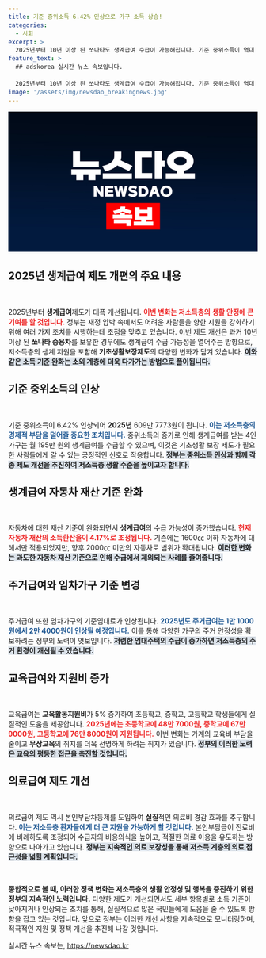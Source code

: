 ```yaml
---
title: 기준 중위소득 6.42% 인상으로 가구 소득 상승!
categories:
  - 사회
excerpt: >
  2025년부터 10년 이상 된 쏘나타도 생계급여 수급이 가능해집니다. 기준 중위소득이 역대 최대 6.42% 인상되며, 생계급여는 4인 가구 기준 월 195만원으로 늘어납니다. 저소득층을 위한 정책 변화가 주목받고 있습니다!
feature_text: >
  ## adskorea 실시간 뉴스 속보입니다.

  2025년부터 10년 이상 된 쏘나타도 생계급여 수급이 가능해집니다. 기준 중위소득이 역대 최대 6.42% 인상되며, 생계급여는 4인 가구 기준 월 195만원으로 늘어납니다. 저소득층을 위한 정책 변화가 주목받고 있습니다!
image: '/assets/img/newsdao_breakingnews.jpg'
---
```


<p><img src="/assets/img/newsdao_breakingnews.jpg" alt="adskorea 속보" /></p>

<h2 data-ke-size="size26">2025년 생계급여 제도 개편의 주요 내용</h2>

<p data-ke-size="size16">&nbsp;</p>

<p>2025년부터 <strong>생계급여</strong>제도가 대폭 개선됩니다. <b><span style="color: #ee2323;">이번 변화는 저소득층의 생활 안정에 큰 기여를 할 것입니다.</span></b> 정부는 재정 압박 속에서도 어려운 사람들을 향한 지원을 강화하기 위해 여러 가지 조치를 시행하는데 초점을 맞추고 있습니다. 이번 제도 개선은 과거 10년 이상 된 <strong>쏘나타 승용차</strong>를 보유한 경우에도 생계급여 수급 가능성을 열어주는 방향으로, 저소득층의 생계 지원을 포함해 <strong>기초생활보장제도</strong>의 다양한 변화가 담겨 있습니다. <b><span style="background-color: #21538527;">이와 같은 소득 기준 완화는 소외 계층에 더욱 다가가는 방법으로 풀이됩니다.</span></b></p>

<h2 data-ke-size="size26">기준 중위소득의 인상</h2>

<p data-ke-size="size16">&nbsp;</p>

<p>기준 중위소득이 6.42% 인상되어 <strong>2025년</strong> 609만 7773원이 됩니다. <b><span style="color: #1a5490;">이는 저소득층의 경제적 부담을 덜어줄 중요한 조치입니다.</span></b> 중위소득의 증가로 인해 생계급여를 받는 4인 가구는 월 195만 원의 생계급여를 수급할 수 있으며, 이것은 기초생활 보장 제도가 필요한 사람들에게 갈 수 있는 긍정적인 신호로 작용합니다. <b><span style="background-color: #21538527;">정부는 중위소득 인상과 함께 각종 제도 개선을 추진하여 저소득층 생활 수준을 높이고자 합니다.</span></b></p>

<h2 data-ke-size="size26">생계급여 자동차 재산 기준 완화</h2>

<p data-ke-size="size16">&nbsp;</p>

<p>자동차에 대한 재산 기준이 완화되면서 <strong>생계급여</strong>의 수급 가능성이 증가했습니다. <b><span style="color: #ee2323;">현재 자동차 재산의 소득환산율이 4.17%로 조정됩니다.</span></b> 기존에는 1600㏄ 이하 자동차에 대해서만 적용되었지만, 향후 2000㏄ 미만의 자동차로 범위가 확대됩니다. <b><span style="background-color: #21538527;">이러한 변화는 과도한 자동차 재산 기준으로 인해 수급에서 제외되는 사례를 줄여줍니다.</span></b></p>

<h2 data-ke-size="size26">주거급여와 임차가구 기준 변경</h2>

<p data-ke-size="size16">&nbsp;</p>

<p>주거급여 또한 임차가구의 기준임대료가 인상됩니다. <b><span style="color: #1a5490;">2025년도 주거급여는 1만 1000원에서 2만 4000원이 인상될 예정입니다.</span></b> 이를 통해 다양한 가구의 주거 안정성을 확보하려는 정부의 노력이 엿보입니다. <b><span style="background-color: #21538527;">저렴한 임대주택의 수급이 증가하면 저소득층의 주거 환경이 개선될 수 있습니다.</span></b></p>

<h2 data-ke-size="size26">교육급여와 지원비 증가</h2>

<p data-ke-size="size16">&nbsp;</p>

<p>교육급여는 <strong>교육활동지원비</strong>가 5% 증가하여 초등학교, 중학교, 고등학교 학생들에게 실질적인 도움을 제공합니다. <b><span style="color: #ee2323;">2025년에는 초등학교에 48만 7000원, 중학교에 67만 9000원, 고등학교에 76만 8000원이 지원됩니다.</span></b> 이번 변화는 가계의 교육비 부담을 줄이고 <strong>무상교육</strong>의 취지를 더욱 선명하게 하려는 취지가 있습니다. <b><span style="background-color: #21538527;">정부의 이러한 노력은 교육의 평등한 접근을 촉진할 것입니다.</span></b></p>

<h2 data-ke-size="size26">의료급여 제도 개선</h2>

<p data-ke-size="size16">&nbsp;</p>

<p>의료급여 제도 역시 본인부담차등제를 도입하여 <strong>실질</strong>적인 의료비 경감 효과를 추구합니다. <b><span style="color: #1a5490;">이는 저소득층 환자들에게 더 큰 지원을 가능하게 할 것입니다.</span></b> 본인부담금이 진료비에 비례하도록 조정되어 수급자의 비용의식을 높이고, 적절한 의료 이용을 유도하는 방향으로 나아가고 있습니다. <b><span style="background-color: #21538527;">정부는 지속적인 의료 보장성을 통해 저소득 계층의 의료 접근성을 넓힐 계획입니다.</span></b></p>

<p data-ke-size="size16">&nbsp;</p>

<p><strong>종합적으로 볼 때, 이러한 정책 변화는 저소득층의 생활 안정성 및 행복을 증진하기 위한 정부의 지속적인 노력입니다.</strong> 다양한 제도가 개선되면서도 세부 항목별로 소득 기준이 낮아지거나 인상되는 조치를 통해, 실질적으로 많은 국민들에게 도움을 줄 수 있도록 방향을 잡고 있는 것입니다. 앞으로 정부는 이러한 개선 사항을 지속적으로 모니터링하며, 적극적인 지원 및 정책 개선을 추진해 나갈 것입니다.</p>
실시간 뉴스 속보는, <a href="https://newsdao.kr" rel="dofollow">https://newsdao.kr</a>


